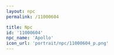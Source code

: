 ```yaml
---
layout: npc
permalink: /11000604

title: Npc
id: '11000604'
npc_name: 'Apollo'
icon_url: 'portrait/npc/11000604_p.png'
---
```

